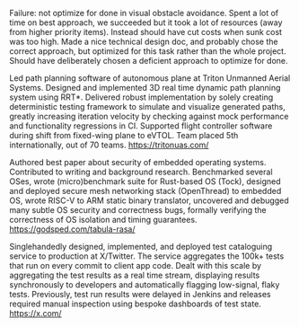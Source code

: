 Failure: not optimize for done in visual obstacle avoidance. Spent a lot of time on best approach, we succeeded but it took a lot of resources (away from higher priority items). Instead should have cut costs when sunk cost was too high. Made a nice technical design doc, and probably chose the correct approach, but optimized for this task rather than the whole project. Should have deliberately chosen a deficient approach to optimize for done.

Led path planning software of autonomous plane at Triton Unmanned Aerial Systems.
Designed and implemented 3D real time dynamic path planning system using RRT*. Delivered robust implementation by solely creating deterministic testing framework to simulate and visualize generated paths, greatly increasing iteration velocity by checking against mock performance and functionality regressions in CI.
Supported flight controller software during shift from fixed-wing plane to eVTOL.
Team placed 5th internationally, out of 70 teams.
https://tritonuas.com/

Authored best paper about security of embedded operating systems. Contributed to writing and background research. Benchmarked several OSes, wrote (micro)benchmark suite for Rust-based OS (Tock), designed and deployed secure mesh networking stack (OpenThread) to embedded OS, wrote RISC-V to ARM static binary translator, uncovered and debugged many subtle OS security and correctness bugs, formally verifying the correctness of OS isolation and timing guarantees.
https://godsped.com/tabula-rasa/

Singlehandedly designed, implemented, and deployed test cataloguing service to production at X/Twitter. The service aggregates the 100k+ tests that run on every commit to client app code. Dealt with this scale by aggregating the test results as a real time stream, displaying results synchronously to developers and automatically flagging low-signal, flaky tests. Previously, test run results were delayed in Jenkins and releases required manual inspection using bespoke dashboards of test state.
https://x.com/
